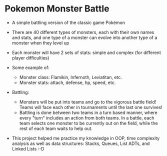 # Pokemon Monster Battle

- A simple battling version of the classic game Pokémon
- There are 40 different types of monsters, each with their own names and stats, and one type of a monster can evolve into another type of a monster when they level up
- Each monster will have 2 sets of stats: simple and complex (for different player difficulties)

- Some example of:
    - Monster class: Flamikin, Infernoth, Leviatitan, etc.
    - Monster stats: attach, defense, hp, speed, etc.
 
- Battling:
    - Monsters will be put into teams and go to the vigorous battle field! Teams will face each other in tournaments until the last one survives!
    - Battling is done between two teams in a turn based manner, where every "turn" includes an action from both teams. In a battle, each team selects one monster to be currently out on the field, while the rest of each team waits to help out.

- This project helped me practice my knowledge in OOP, time complexity analysis as well as data structures: Stacks, Queues, List ADTs, and Linked Lists :-D
